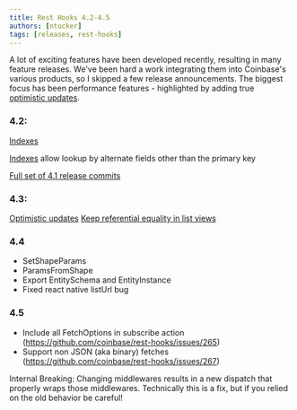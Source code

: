 ```yaml
---
title: Rest Hooks 4.2-4.5
authors: [ntucker]
tags: [releases, rest-hooks]
---
```


A lot of exciting features have been developed recently, resulting in many feature releases.
We've been hard a work integrating them into Coinbase's various products, so I skipped a few
release announcements. The biggest focus has been performance features - highlighted by
adding true [optimistic updates](https://resthooks.io/docs/guides/optimistic-updates).

<!--truncate-->

### 4.2:

[Indexes](https://github.com/coinbase/rest-hooks/issues/237)

[Indexes](https://resthooks.io/docs/api/Index) allow lookup by alternate fields other than the primary key

[Full set of 4.1 release commits](https://github.com/coinbase/rest-hooks/releases/tag/rest-hooks%404.1.0)

### 4.3:

[Optimistic updates](https://github.com/coinbase/rest-hooks/issues/246)
[Keep referential equality in list views](https://github.com/coinbase/rest-hooks/issues/251)

### 4.4

- SetShapeParams
- ParamsFromShape
- Export EntitySchema and EntityInstance
- Fixed react native listUrl bug

### 4.5

- Include all FetchOptions in subscribe action (https://github.com/coinbase/rest-hooks/issues/265)
- Support non JSON (aka binary) fetches (https://github.com/coinbase/rest-hooks/issues/267)

Internal Breaking:
Changing middlewares results in a new dispatch that properly wraps those middlewares. Technically this is
a fix, but if you relied on the old behavior be careful!
